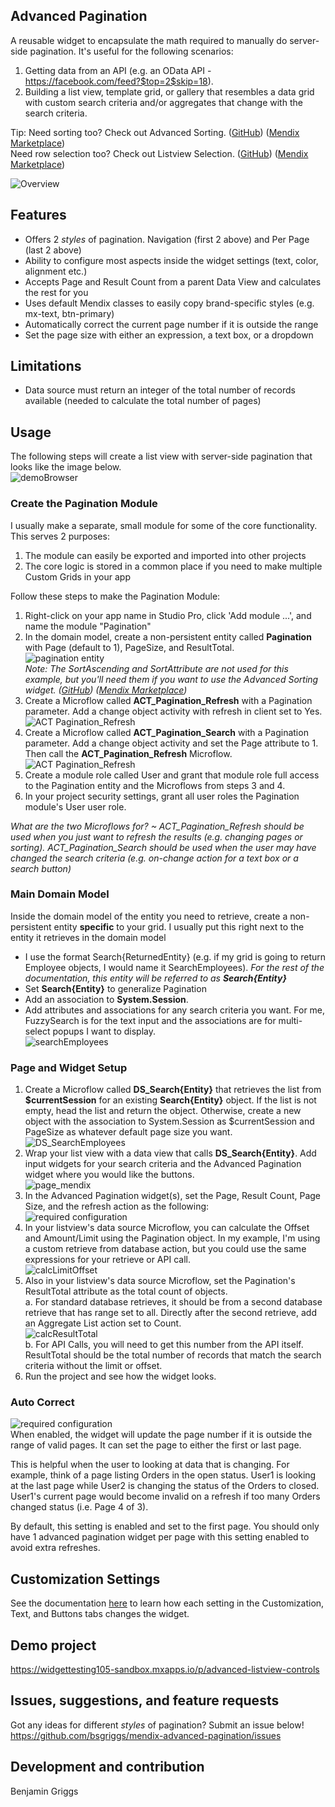 <!-- prettier-ignore-start -->
## Advanced Pagination
A reusable widget to encapsulate the math required to manually do server-side pagination. It's useful for the following scenarios:
1. Getting data from an API (e.g. an OData API - https://facebook.com/feed?$top=2$skip=18).
2. Building a list view, template grid, or gallery that resembles a data grid with custom search criteria and/or aggregates that change with the search criteria.

Tip: Need sorting too? Check out Advanced Sorting. (<a href='https://github.com/bsgriggs/mendix-advanced-sorting' target="_blank">GitHub</a>) (<a href='https://marketplace.mendix.com/link/component/202511' target="_blank">Mendix Marketplace</a>)  
Need row selection too? Check out Listview Selection. (<a href='https://github.com/bsgriggs/mendix-listview-selection' target="_blank">GitHub</a>) (<a href='https://marketplace.mendix.com/link/component/212384' target="_blank">Mendix Marketplace</a>)

![Overview](https://github.com/bsgriggs/pagination/blob/media_v2/demo.png)

## Features
- Offers 2 *styles* of pagination. Navigation (first 2 above) and Per Page (last 2 above)
- Ability to configure most aspects inside the widget settings (text, color, alignment etc.)
- Accepts Page and Result Count from a parent Data View and calculates the rest for you 
- Uses default Mendix classes to easily copy brand-specific styles (e.g. mx-text, btn-primary)
- Automatically correct the current page number if it is outside the range
- Set the page size with either an expression, a text box, or a dropdown

## Limitations
- Data source must return an integer of the total number of records available (needed to calculate the total number of pages)

## Usage
The following steps will create a list view with server-side pagination that looks like the image below.  
![demoBrowser](https://github.com/bsgriggs/pagination/blob/media_v2/demoBrowser.png)  
### Create the Pagination Module
I usually make a separate, small module for some of the core functionality. This serves 2 purposes:
1. The module can easily be exported and imported into other projects
2. The core logic is stored in a common place if you need to make multiple Custom Grids in your app

Follow these steps to make the Pagination Module:
1. Right-click on your app name in Studio Pro, click 'Add module ...', and name the module "Pagination"
2. In the domain model, create a non-persistent entity called **Pagination** with Page (default to 1), PageSize, and ResultTotal.  
![pagination entity](https://github.com/bsgriggs/pagination/blob/media_v2/pagination/paginationEntity.png)  
_Note: The SortAscending and SortAttribute are not used for this example, but you'll need them if you want to use the Advanced Sorting widget. (<a href='https://github.com/bsgriggs/mendix-advanced-sorting' target="_blank">GitHub</a>) (<a href='https://marketplace.mendix.com/link/component/202511' target="_blank">Mendix Marketplace</a>)_
3. Create a Microflow called **ACT_Pagination_Refresh** with a Pagination parameter. Add a change object activity with refresh in client set to Yes.  
![ACT Pagination_Refresh](https://github.com/bsgriggs/pagination/blob/media_v2/pagination/ACT_Pagination_Refresh.png)
4. Create a Microflow called **ACT_Pagination_Search** with a Pagination parameter. Add a change object activity and set the Page attribute to 1. Then call the **ACT_Pagination_Refresh** Microflow.  
![ACT Pagination_Refresh](https://github.com/bsgriggs/pagination/blob/media_v2/pagination/ACT_Pagination_Search.png)
5. Create a module role called User and grant that module role full access to the Pagination entity and the Microflows from steps 3 and 4.  
6. In your project security settings, grant all user roles the Pagination module's User user role.  

_What are the two Microflows for? ~ ACT_Pagination_Refresh should be used when you just want to refresh the results (e.g. changing pages or sorting). ACT_Pagination_Search should be used when the user may have changed the search criteria (e.g. on-change action for a text box or a search button)_

### Main Domain Model
Inside the domain model of the entity you need to retrieve, create a non-persistent entity **specific** to your grid. I usually put this right next to the entity it retrieves in the domain model  
- I use the format Search{ReturnedEntity} (e.g. if my grid is going to return Employee objects, I would name it SearchEmployees). _For the rest of the documentation, this entity will be referred to as **Search{Entity}**_  
- Set **Search{Entity}** to generalize Pagination  
- Add an association to **System.Session**.  
- Add attributes and associations for any search criteria you want. For me, FuzzySearch is for the text input and the associations are for multi-select popups I want to display.  
![searchEmployees](https://github.com/bsgriggs/pagination/blob/media_v2/searchEmployees.png)

### Page and Widget Setup
1. Create a Microflow called **DS_Search{Entity}** that retrieves the list from **$currentSession** for an existing **Search{Entity}** object. If the list is not empty, head the list and return the object. Otherwise, create a new object with the association to System.Session as $currentSession and PageSize as whatever default page size you want.  
![DS_SearchEmployees](https://github.com/bsgriggs/pagination/blob/media_v2/DS_SearchEmployees.png)  
2. Wrap your list view with a data view that calls **DS_Search{Entity}**. Add input widgets for your search criteria and the Advanced Pagination widget where you would like the buttons.  
![page_mendix](https://github.com/bsgriggs/pagination/blob/media_v2/demoMendix.png)  
3. In the Advanced Pagination widget(s), set the Page, Result Count, Page Size, and the refresh action as the following:  
![required configuration](https://github.com/bsgriggs/pagination/blob/media_v2/general.png)  
4. In your listview's data source Microflow, you can calculate the Offset and Amount/Limit using the Pagination object. In my example, I'm using a custom retrieve from database action, but you could use the same expressions for your retrieve or API call.  
![calcLimitOffset](https://github.com/bsgriggs/pagination/blob/media_v2/calcLimitOffset.png)  
5. Also in your listview's data source Microflow, set the Pagination's ResultTotal attribute as the total count of objects.  
a. For standard database retrieves, it should be from a second database retrieve that has range set to all. Directly after the second retrieve, add an Aggregate List action set to Count.  
![calcResultTotal](https://github.com/bsgriggs/pagination/blob/media_v2/calcResultTotal.png)  
b. For API Calls, you will need to get this number from the API itself. ResultTotal should be the total number of records that match the search criteria without the limit or offset.  
6. Run the project and see how the widget looks.

### Auto Correct
![required configuration](https://github.com/bsgriggs/pagination/blob/media_v2/general.png)  
When enabled, the widget will update the page number if it is outside the range of valid pages. It can set the page to either the first or last page.  

This is helpful when the user to looking at data that is changing. For example, think of a page listing Orders in the open status. User1 is looking at the last page while User2 is changing the status of the Orders to closed. User1's current page would become invalid on a refresh if too many Orders changed status (i.e. Page 4 of 3).  

By default, this setting is enabled and set to the first page. You should only have 1 advanced pagination widget per page with this setting enabled to avoid extra refreshes.  

## Customization Settings
See the documentation [here](https://github.com/bsgriggs/mendix-advanced-pagination/blob/master/docs/Customization.md) to learn how each setting in the Customization, Text, and Buttons tabs changes the widget.

## Demo project
https://widgettesting105-sandbox.mxapps.io/p/advanced-listview-controls

## Issues, suggestions, and feature requests
Got any ideas for different *styles* of pagination? Submit an issue below!  
https://github.com/bsgriggs/mendix-advanced-pagination/issues

## Development and contribution
Benjamin Griggs
<!-- prettier-ignore-end -->
